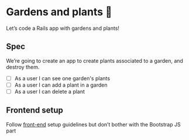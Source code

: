 # Gardens and plants 🌴

Let’s code a Rails app with gardens and plants!


## Spec

We’re going to create an app to create plants associated to a garden, and destroy them.

- [ ] As a user I can see one garden's plants
- [ ] As a user I can add a plant in a garden
- [ ] As a user I can delete a plant

## Frontend setup

Follow [front-end](https://github.com/lewagon/rails-stylesheets/blob/master/README.md) setup guidelines but don’t bother with the Bootstrap JS part

